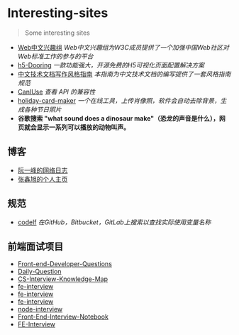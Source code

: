 # Interesting-sites

> Some interesting sites


- [Web中文兴趣组](https://github.com/w3c/chinese-ig) *Web中文兴趣组为W3C成员提供了一个加强中国Web社区对Web标准工作的参与的平台*
- [h5-Dooring](https://github.com/MrXujiang/h5-Dooring)  *一款功能强大，开源免费的H5可视化页面配置解决方案*
- [中文技术文档写作风格指南](https://zh-style-guide.readthedocs.io/zh_CN/latest/index.html)  *本指南为中文技术文档的编写提供了一套风格指南规范*
- [CanIUse](https://caniuse.com/) *查看 API 的兼容性*
- [holiday-card-maker](https://photoroom.com/holiday-card-maker/) *一个在线工具，上传肖像照，软件会自动去除背景，生成各种节日照片*
- **谷歌搜索 "what sound does a dinosaur make"（恐龙的声音是什么），网页就会显示一系列可以播放的动物叫声。**

## 博客

- [阮一峰的网络日志](http://www.ruanyifeng.com/blog/)
- [张鑫旭的个人主页](https://www.zhangxinxu.com/)

## 规范

- [codelf](https://unbug.github.io/codelf/) *在GitHub，Bitbucket，GitLab上搜索以查找实际使用变量名称*

## 前端面试项目

- [Front-end-Developer-Questions](https://github.com/h5bp/Front-end-Developer-Interview-Questions)
- [Daily-Question](https://github.com/shfshanyue/Daily-Question)
- [CS-Interview-Knowledge-Map](https://github.com/InterviewMap/CS-Interview-Knowledge-Map)
- [fe-interview](https://lucifer.ren/fe-interview)
- [fe-interview](https://github.com/biaochenxuying/blog/blob/master/interview/fe-interview.md)
- [fe-interview](https://github.com/haizlin/fe-interview)
- [node-interview](https://github.com/ElemeFE/node-interview/tree/master/sections/zh-cn)
- [Front-End-Interview-Notebook](https://github.com/CavsZhouyou/Front-End-Interview-Notebook)
- [FE-Interview](https://github.com/lgwebdream/FE-Interview)
